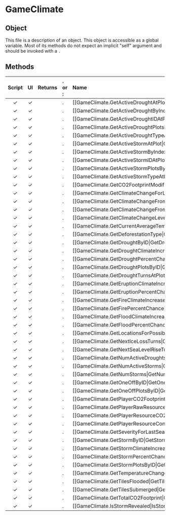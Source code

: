 # GameClimate
## Object
This file is a description of an object. This object is accessible as a global variable. Most of its methods do not expect an implicit "self" argument and should be invoked with a `.`

## Methods
| Script | UI  | Returns | . or : | Name | Arguments |
|:------:|:---:| -------:|:---- |:---- |:--------- |
|✓|✓| |.|[[GameClimate.GetActiveDroughtAtPlot\|GetActiveDroughtAtPlot]]| |
|✓|✓| |.|[[GameClimate.GetActiveDroughtByIndex\|GetActiveDroughtByIndex]]| |
|✓|✓| |.|[[GameClimate.GetActiveDroughtIDAtPlot\|GetActiveDroughtIDAtPlot]]| |
|✓|✓| |.|[[GameClimate.GetActiveDroughtPlotsByIndex\|GetActiveDroughtPlotsByIndex]]| |
|✓|✓| |.|[[GameClimate.GetActiveDroughtTypeAtPlot\|GetActiveDroughtTypeAtPlot]]| |
|✓|✓| |.|[[GameClimate.GetActiveStormAtPlot\|GetActiveStormAtPlot]]| |
|✓|✓| |.|[[GameClimate.GetActiveStormByIndex\|GetActiveStormByIndex]]| |
|✓|✓| |.|[[GameClimate.GetActiveStormIDAtPlot\|GetActiveStormIDAtPlot]]| |
|✓|✓| |.|[[GameClimate.GetActiveStormPlotsByIndex\|GetActiveStormPlotsByIndex]]| |
|✓|✓| |.|[[GameClimate.GetActiveStormTypeAtPlot\|GetActiveStormTypeAtPlot]]| |
|✓|✓| |.|[[GameClimate.GetCO2FootprintModifier\|GetCO2FootprintModifier]]| |
|✓|✓| |.|[[GameClimate.GetClimateChangeForLastSeaLevelEvent\|GetClimateChangeForLastSeaLevelEvent]]| |
|✓|✓| |.|[[GameClimate.GetClimateChangeFromRealism\|GetClimateChangeFromRealism]]| |
|✓|✓| |.|[[GameClimate.GetClimateChangeFromTemperature\|GetClimateChangeFromTemperature]]| |
|✓|✓| |.|[[GameClimate.GetClimateChangeLevel\|GetClimateChangeLevel]]| |
|✓|✓| |.|[[GameClimate.GetCurrentAverageTemperature\|GetCurrentAverageTemperature]]| |
|✓|✓| |.|[[GameClimate.GetDeforestationType\|GetDeforestationType]]| |
|✓|✓| |.|[[GameClimate.GetDroughtByID\|GetDroughtByID]]| |
|✓|✓| |.|[[GameClimate.GetDroughtClimateIncreasedChance\|GetDroughtClimateIncreasedChance]]| |
|✓|✓| |.|[[GameClimate.GetDroughtPercentChance\|GetDroughtPercentChance]]| |
|✓|✓| |.|[[GameClimate.GetDroughtPlotsByID\|GetDroughtPlotsByID]]| |
|✓|✓| |.|[[GameClimate.GetDroughtTurnsAtPlot\|GetDroughtTurnsAtPlot]]| |
|✓|✓| |.|[[GameClimate.GetEruptionClimateIncreasedChance\|GetEruptionClimateIncreasedChance]]| |
|✓|✓| |.|[[GameClimate.GetEruptionPercentChance\|GetEruptionPercentChance]]| |
|✓|✓| |.|[[GameClimate.GetFireClimateIncreasedChance\|GetFireClimateIncreasedChance]]| |
|✓|✓| |.|[[GameClimate.GetFirePercentChance\|GetFirePercentChance]]| |
|✓|✓| |.|[[GameClimate.GetFloodClimateIncreasedChance\|GetFloodClimateIncreasedChance]]| |
|✓|✓| |.|[[GameClimate.GetFloodPercentChance\|GetFloodPercentChance]]| |
|✓|✓| |.|[[GameClimate.GetLocationsForPossibleTriggerableEvents\|GetLocationsForPossibleTriggerableEvents]]| |
|✓|✓| |.|[[GameClimate.GetNextIceLossTurns\|GetNextIceLossTurns]]| |
|✓|✓| |.|[[GameClimate.GetNextSeaLevelRiseTurns\|GetNextSeaLevelRiseTurns]]| |
|✓|✓| |.|[[GameClimate.GetNumActiveDroughts\|GetNumActiveDroughts]]| |
|✓|✓| |.|[[GameClimate.GetNumActiveStorms\|GetNumActiveStorms]]| |
|✓|✓| |.|[[GameClimate.GetNumStorms\|GetNumStorms]]| |
|✓|✓| |.|[[GameClimate.GetOneOffByID\|GetOneOffByID]]| |
|✓|✓| |.|[[GameClimate.GetOneOffPlotsByID\|GetOneOffPlotsByID]]| |
|✓|✓| |.|[[GameClimate.GetPlayerCO2Footprint\|GetPlayerCO2Footprint]]| |
|✓|✓| |.|[[GameClimate.GetPlayerRawResourceConsumption\|GetPlayerRawResourceConsumption]]| |
|✓|✓| |.|[[GameClimate.GetPlayerResourceCO2Footprint\|GetPlayerResourceCO2Footprint]]| |
|✓|✓| |.|[[GameClimate.GetPlayerResourceConsumption\|GetPlayerResourceConsumption]]| |
|✓|✓| |.|[[GameClimate.GetSeverityForLastSeaLevelEvent\|GetSeverityForLastSeaLevelEvent]]| |
|✓|✓| |.|[[GameClimate.GetStormByID\|GetStormByID]]| |
|✓|✓| |.|[[GameClimate.GetStormClimateIncreasedChance\|GetStormClimateIncreasedChance]]| |
|✓|✓| |.|[[GameClimate.GetStormPercentChance\|GetStormPercentChance]]| |
|✓|✓| |.|[[GameClimate.GetStormPlotsByID\|GetStormPlotsByID]]| |
|✓|✓| |.|[[GameClimate.GetTemperatureChange\|GetTemperatureChange]]| |
|✓|✓| |.|[[GameClimate.GetTilesFlooded\|GetTilesFlooded]]| |
|✓|✓| |.|[[GameClimate.GetTilesSubmerged\|GetTilesSubmerged]]| |
|✓|✓| |.|[[GameClimate.GetTotalCO2Footprint\|GetTotalCO2Footprint]]| |
|✓|✓| |.|[[GameClimate.IsStormRevealed\|IsStormRevealed]]| |

